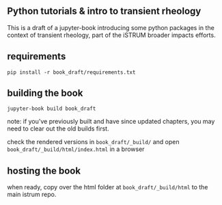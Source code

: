 ## Python tutorials & intro to transient rheology

This is a draft of a jupyter-book introducing some python packages in the context of transient rheology, part of the iSTRUM broader impacts efforts. 

## requirements

```
pip install -r book_draft/requirements.txt
```

## building the book 

```
jupyter-book build book_draft
```

note: if you've previously built and have since updated chapters, you may need to clear out the old builds first.

check the rendered versions in `book_draft/_build/` and open `book_draft/_build/html/index.html` in a browser 

## hosting the book 

when ready, copy over the html folder at `book_draft/_build/html` to the main istrum repo. 



